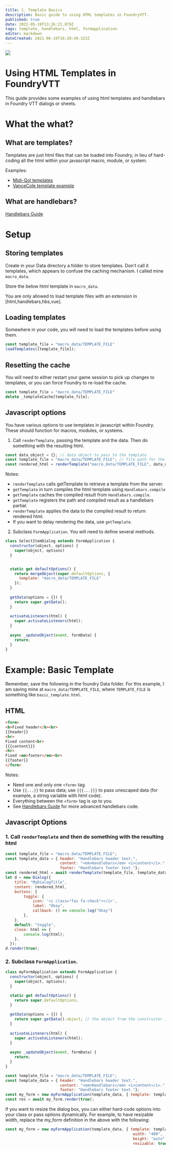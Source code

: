 ```yaml
---
title: 1. Template Basics
description: Basic guide to using HTML templates in FoundryVTT. 
published: true
date: 2022-05-19T13:26:21.879Z
tags: template, handlebars, html, formapplication
editor: markdown
dateCreated: 2021-06-19T16:20:49.323Z
---
```


![](https://img.shields.io/badge/Foundry-v0.8.7-informational)

# Using HTML Templates in FoundryVTT

This guide provides some examples of using html templates and handlebars in Foundry VTT dialogs or sheets. 

# What the what?

## What are templates?
Templates are just html files that can be loaded into Foundry, in lieu of hard-coding all the html within your javascript macro, module, or system.

Examples:
- [Midi-Qol templates](https://gitlab.com/tposney/midi-qol/-/tree/master/templates)
- [VanceCole template example](https://github.com/VanceCole/macros/blob/master/handlebars-templates.js)

## What are handlebars?
[Handlebars Guide](https://handlebarsjs.com/guide/#what-is-handlebars)

# Setup

## Storing templates
Create in your Data directory a folder to store templates. Don't call it templates, which appears to confuse the caching mechanism. I called mine `macro_data`.

Store the below html template in `macro_data`. 

You are only allowed to load template files with an extension in [html,handlebars,hbs,vue].

## Loading templates
Somewhere in your code, you will need to load the templates before using them. 
```js
const template_file = "macro_data/TEMPLATE_FILE"
loadTemplates([template_file]);
```

## Resetting the cache
You will need to either restart your game session to pick up changes to templates, or you can force Foundry to re-load the cache. 
```js
const template_file = "macro_data/TEMPLATE_FILE"
delete _templateCache[template_file];
```

## Javascript options
You have various options to use templates in javascript within Foundry. These should function for macros, modules, or systems.

1. Call `renderTemplate`, passing the template and the data. Then do something with the resulting html.
```js
const data_object = {}; // data object to pass to the template 
const template_file = "macro_data/TEMPLATE_FILE"; // file path for the template file, from Data directory
const rendered_html = renderTemplate("macro_data/TEMPLATE_FILE", data_object);
```
Notes:
- `renderTemplate` calls getTemplate to retrieve a template from the server. 
- `getTemplate` in turn compiles the html template using `Handlebars.compile`
- `getTemplate` caches the compiled result from `Handlebars.compile`.
- `getTemplate` registers the path and compiled result as a handlebars partial.
- `renderTemplate` applies the data to the compiled result to return rendered html.
- If you want to delay rendering the data, use `getTemplate`. 

2. Subclass `FormApplication`. You will need to define several methods.
```js
class SelectItemDialog extends FormApplication {
  constructor(object, options) {
    super(object, options)  
  }


  static get defaultOptions() {
    return mergeObject(super.defaultOptions, {
      template: "macro_data/TEMPLATE_FILE"
    });
  }
  
  getData(options = {}) {
    return super.getData();
  }
  
  activateListeners(html) {
    super.activateListeners(html);
  }
    
  async _updateObject(event, formData) {
    return;
  }
}
```

# Example: Basic Template 

Remember, save the following in the foundry Data folder. For this example, I am saving mine at `macro_data/TEMPLATE_FILE`, where `TEMPLATE_FILE` is something like `basic_template.html`.

## HTML
```html
<form>
<b>Fixed header</b><br>
{{header}}
<hr>
Fixed content<br>
{{{content}}}
<hr>
Fixed <em>footer</em><br>
{{footer}}
</form>
```
Notes: 
- Need one and only one `<form>` tag. 
- Use `{{...}}` to pass data; use `{{{...}}}` to pass unescaped data (for example, a string variable with html code).
- Everything between the `<form>` tag is up to you.
- See [Handlebars Guide](https://handlebarsjs.com/guide/#what-is-handlebars) for more advanced handlebars code.

## Javascript Options
### 1. Call `renderTemplate` and then do something with the resulting html
```js
const template_file = "macro_data/TEMPLATE_FILE";
const template_data = { header: "Handlebars header text.",
                        content: "<em>Handlebars</em> <i>content</i>.",
                        footer: "Handlebars footer text."};
const rendered_html = await renderTemplate(template_file, template_data);
let d = new Dialog({
    title: "MyDialogTitle",
    content: rendered_html,
    buttons: {
        toggle: {
            icon: '<i class="fas fa-check"></i>',
            label: "Okay",
            callback: () => console.log("Okay")
        },
    },
    default: "toggle",
    close: html => {
        console.log(html);
    },
  });
d.render(true);
```
### 2. Subclass `FormApplication`.
```js
class myFormApplication extends FormApplication {
  constructor(object, options) {
    super(object, options);  
  }

  static get defaultOptions() {
    return super.defaultOptions;
  }
  
  getData(options = {}) {
    return super.getData().object; // the object from the constructor is where we are storing the data 
  }
  
  activateListeners(html) {
    super.activateListeners(html);
  }
    
  async _updateObject(event, formData) {
    return;
  }
}

const template_file = "macro_data/TEMPLATE_FILE";
const template_data = { header: "Handlebars header text.",
                        content: "<em>Handlebars</em> <i>content</i>.",
                        footer: "Handlebars footer text."};
const my_form = new myFormApplication(template_data, { template: template_file }); // data, options
const res = await my_form.render(true);
```

If you want to resize the dialog box, you can either hard-code options into your class or pass options dynamically. For example, to have resizable width, replace the my_form definition in the above with the following:
```js
const my_form = new myFormApplication(template_data, { template: template_file,
                                                        width: "400",
                                                        height: "auto",
                                                        resizable: true }); 
```